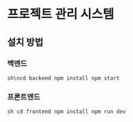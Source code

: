 ﻿# 프로젝트 관리 시스템
 
 ## 설치 방법
 
 ### 백엔드
 
 `sh\ncd backend
 npm install
 npm start`
 
 ### 프론트엔드
 
 `sh
 cd frontend
 npm install
 npm run dev
 `
 
